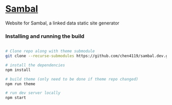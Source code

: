 # [Sambal](https://sambal.dev)

Website for Sambal, a linked data static site generator


### Installing and running the build

```bash

# Clone repo along with theme submodule
git clone --recurse-submodules https://github.com/chen4119/sambal.dev.git

# install the dependencies
npm install

# build theme (only need to be done if theme repo changed)
npm run theme

# run dev server locally
npm start
```